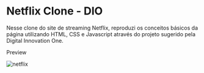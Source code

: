 # Netflix Clone - DIO
Nesse clone do site de streaming Netflix, reproduzi os conceitos básicos da página utilizando HTML, CSS e Javascript através do projeto sugerido pela Digital Innovation One.

Preview

![netflix](https://user-images.githubusercontent.com/89155684/136439460-ccde135c-e583-4f8b-913c-065dc660d5cc.png)
